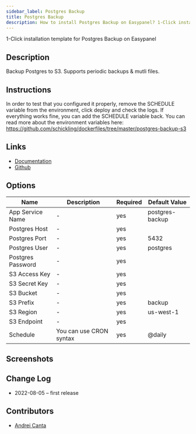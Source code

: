 ```yaml
---
sidebar_label: Postgres Backup
title: Postgres Backup
description: How to install Postgres Backup on Easypanel? 1-Click installation template for Postgres Backup on Easypanel
---
```


<!-- generated -->

1-Click installation template for Postgres Backup on Easypanel

## Description

Backup Postgres to S3. Supports periodic backups & mutli files.

## Instructions

In order to test that you configured it properly, remove the SCHEDULE variable from the environment, click deploy and check the logs. If everything works fine, you can add the SCHEDULE variable back. You can read more about the environment variables here: https://github.com/schickling/dockerfiles/tree/master/postgres-backup-s3

## Links

- [Documentation](https://github.com/schickling/dockerfiles/tree/master/postgres-backup-s3)
- [Github](https://github.com/schickling/dockerfiles/tree/master/postgres-backup-s3)

## Options

Name | Description | Required | Default Value
-|-|-|-
App Service Name | - | yes | postgres-backup
Postgres Host | - | yes | 
Postgres Port | - | yes | 5432
Postgres User | - | yes | postgres
Postgres Password | - | yes | 
S3 Access Key | - | yes | 
S3 Secret Key | - | yes | 
S3 Bucket | - | yes | 
S3 Prefix | - | yes | backup
S3 Region | - | yes | us-west-1
S3 Endpoint | - | yes | 
Schedule | You can use CRON syntax | yes | @daily

## Screenshots


## Change Log

- 2022-08-05 – first release

## Contributors

- [Andrei Canta](https://github.com/deiucanta)
